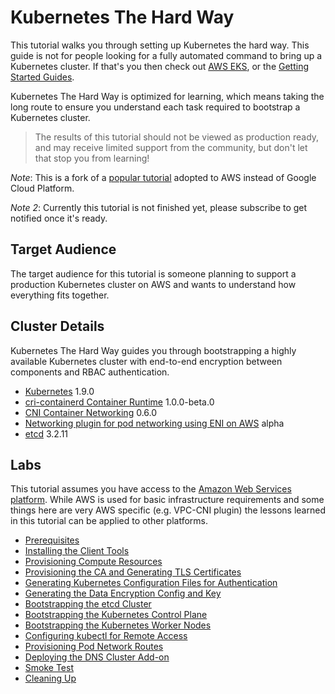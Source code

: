 # Kubernetes The Hard Way

This tutorial walks you through setting up Kubernetes the hard way. This guide is not for people looking for a fully automated command to bring up a Kubernetes cluster. If that's you then check out [AWS EKS](https://aws.amazon.com/eks/), or the [Getting Started Guides](http://kubernetes.io/docs/getting-started-guides/).

Kubernetes The Hard Way is optimized for learning, which means taking the long route to ensure you understand each task required to bootstrap a Kubernetes cluster.

> The results of this tutorial should not be viewed as production ready, and may receive limited support from the community, but don't let that stop you from learning!

*Note*: This is a fork of a [popular tutorial](https://github.com/kelseyhightower/kubernetes-the-hard-way) adopted to AWS instead of Google Cloud Platform.

*Note 2*: Currently this tutorial is not finished yet, please subscribe to get notified once it's ready.

## Target Audience

The target audience for this tutorial is someone planning to support a production Kubernetes cluster on AWS and wants to understand how everything fits together.

## Cluster Details

Kubernetes The Hard Way guides you through bootstrapping a highly available Kubernetes cluster with end-to-end encryption between components and RBAC authentication.

* [Kubernetes](https://github.com/kubernetes/kubernetes) 1.9.0
* [cri-containerd Container Runtime](https://github.com/kubernetes-incubator/cri-containerd) 1.0.0-beta.0
* [CNI Container Networking](https://github.com/containernetworking/cni) 0.6.0
* [Networking plugin for pod networking using ENI on AWS](https://github.com/aws/amazon-vpc-cni-k8s) alpha
* [etcd](https://github.com/coreos/etcd) 3.2.11

## Labs

This tutorial assumes you have access to the [Amazon Web Services platform](https://aws.amazon.com/). While AWS is used for basic infrastructure requirements and some things here are very AWS specific (e.g. VPC-CNI plugin) the lessons learned in this tutorial can be applied to other platforms.

* [Prerequisites](docs/01-prerequisites.md)
* [Installing the Client Tools](docs/02-client-tools.md)
* [Provisioning Compute Resources](docs/03-compute-resources.md)
* [Provisioning the CA and Generating TLS Certificates](docs/04-certificate-authority.md)
* [Generating Kubernetes Configuration Files for Authentication](docs/05-kubernetes-configuration-files.md)
* [Generating the Data Encryption Config and Key](docs/06-data-encryption-keys.md)
* [Bootstrapping the etcd Cluster](docs/07-bootstrapping-etcd.md)
* [Bootstrapping the Kubernetes Control Plane](docs/08-bootstrapping-kubernetes-controllers.md)
* [Bootstrapping the Kubernetes Worker Nodes](docs/09-bootstrapping-kubernetes-workers.md)
* [Configuring kubectl for Remote Access](docs/10-configuring-kubectl.md)
* [Provisioning Pod Network Routes](docs/11-pod-network-routes.md)
* [Deploying the DNS Cluster Add-on](docs/12-dns-addon.md)
* [Smoke Test](docs/13-smoke-test.md)
* [Cleaning Up](docs/14-cleanup.md)
